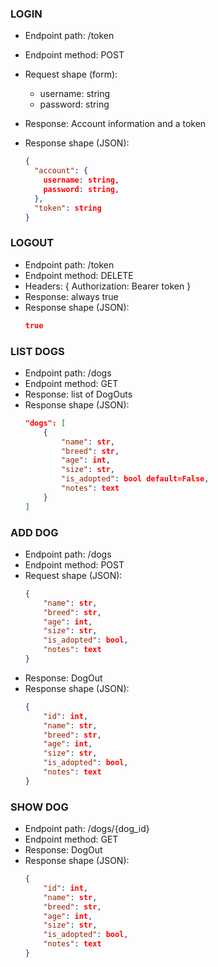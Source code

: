 
### LOGIN
* Endpoint path: /token
* Endpoint method: POST

* Request shape (form):
  * username: string
  * password: string

* Response: Account information and a token
* Response shape (JSON):
    ```json
    {
      "account": {
        username: string,
        password: string,
      },
      "token": string
    }
    ```

### LOGOUT
* Endpoint path: /token
* Endpoint method: DELETE
* Headers: {
    Authorization: Bearer token
}
* Response: always true
* Response shape (JSON):
    ```json
    true
    ```

### LIST DOGS
* Endpoint path: /dogs
* Endpoint method: GET
* Response: list of DogOuts
* Response shape (JSON):
    ```json
    "dogs": [
        {
            "name": str,
            "breed": str,
            "age": int,
            "size": str,
            "is_adopted": bool default=False,
            "notes": text
        }
    ]
    ```

### ADD DOG
* Endpoint path: /dogs
* Endpoint method: POST
* Request shape (JSON):
    ```json
    {
        "name": str,
        "breed": str,
        "age": int,
        "size": str,
        "is_adopted": bool,
        "notes": text
    }
    ```
* Response: DogOut
* Response shape (JSON):
    ```json
    {
        "id": int,
        "name": str,
        "breed": str,
        "age": int,
        "size": str,
        "is_adopted": bool,
        "notes": text
    }
    ```

### SHOW DOG
* Endpoint path: /dogs/{dog_id}
* Endpoint method: GET
* Response: DogOut
* Response shape (JSON):
    ```json
    {
        "id": int,
        "name": str,
        "breed": str,
        "age": int,
        "size": str,
        "is_adopted": bool,
        "notes": text
    }
    ```
